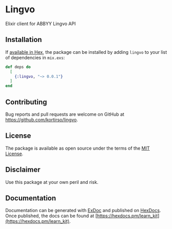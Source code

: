 # Lingvo

Elixir client for ABBYY Lingvo API

## Installation

If [available in Hex](https://hex.pm/docs/publish), the package can be installed
by adding `lingvo` to your list of dependencies in `mix.exs`:

```elixir
def deps do
  [
    {:lingvo, "~> 0.0.1"}
  ]
end
```

## Contributing

Bug reports and pull requests are welcome on GitHub at https://github.com/kortirso/lingvo.

## License

The package is available as open source under the terms of the [MIT License](http://opensource.org/licenses/MIT).

## Disclaimer

Use this package at your own peril and risk.

## Documentation

Documentation can be generated with [ExDoc](https://github.com/elixir-lang/ex_doc)
and published on [HexDocs](https://hexdocs.pm). Once published, the docs can
be found at [https://hexdocs.pm/learn_kit](https://hexdocs.pm/learn_kit).
